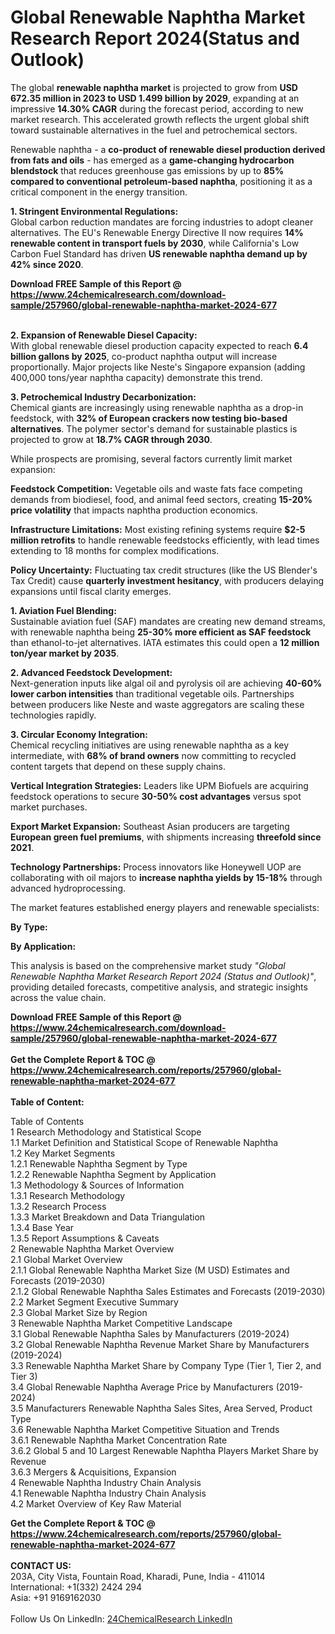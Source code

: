 <h1>Global Renewable Naphtha Market Research Report 2024(Status and Outlook)</h1><p>The global <strong>renewable naphtha market</strong> is projected to grow from <strong>USD 672.35 million in 2023 to USD 1.499 billion by 2029</strong>, expanding at an impressive <strong>14.30% CAGR</strong> during the forecast period, according to new market research. This accelerated growth reflects the urgent global shift toward sustainable alternatives in the fuel and petrochemical sectors.</p><p>Renewable naphtha - a <strong>co-product of renewable diesel production derived from fats and oils</strong> - has emerged as a <strong>game-changing hydrocarbon blendstock</strong> that reduces greenhouse gas emissions by up to <strong>85% compared to conventional petroleum-based naphtha</strong>, positioning it as a critical component in the energy transition.</p><p><strong>1. Stringent Environmental Regulations:</strong><br>
Global carbon reduction mandates are forcing industries to adopt cleaner alternatives. The EU's Renewable Energy Directive II now requires <strong>14% renewable content in transport fuels by 2030</strong>, while California's Low Carbon Fuel Standard has driven <strong>US renewable naphtha demand up by 42% since 2020</strong>.</p><div><b>Download FREE Sample of this Report @ 
            <a href="https://www.24chemicalresearch.com/download-sample/257960/global-renewable-naphtha-market-2024-677">
            https://www.24chemicalresearch.com/download-sample/257960/global-renewable-naphtha-market-2024-677</a></b></div><br><p><strong>2. Expansion of Renewable Diesel Capacity:</strong><br>
With global renewable diesel production capacity expected to reach <strong>6.4 billion gallons by 2025</strong>, co-product naphtha output will increase proportionally. Major projects like Neste's Singapore expansion (adding 400,000 tons/year naphtha capacity) demonstrate this trend.</p><p><strong>3. Petrochemical Industry Decarbonization:</strong><br>
Chemical giants are increasingly using renewable naphtha as a drop-in feedstock, with <strong>32% of European crackers now testing bio-based alternatives</strong>. The polymer sector's demand for sustainable plastics is projected to grow at <strong>18.7% CAGR through 2030</strong>.</p><p>While prospects are promising, several factors currently limit market expansion:</p><p><strong>Feedstock Competition:</strong> Vegetable oils and waste fats face competing demands from biodiesel, food, and animal feed sectors, creating <strong>15-20% price volatility</strong> that impacts naphtha production economics.</p><p><strong>Infrastructure Limitations:</strong> Most existing refining systems require <strong>$2-5 million retrofits</strong> to handle renewable feedstocks efficiently, with lead times extending to 18 months for complex modifications.</p><p><strong>Policy Uncertainty:</strong> Fluctuating tax credit structures (like the US Blender's Tax Credit) cause <strong>quarterly investment hesitancy</strong>, with producers delaying expansions until fiscal clarity emerges.</p><p><strong>1. Aviation Fuel Blending:</strong><br>
Sustainable aviation fuel (SAF) mandates are creating new demand streams, with renewable naphtha being <strong>25-30% more efficient as SAF feedstock</strong> than ethanol-to-jet alternatives. IATA estimates this could open a <strong>12 million ton/year market by 2035</strong>.</p><p><strong>2. Advanced Feedstock Development:</strong><br>
Next-generation inputs like algal oil and pyrolysis oil are achieving <strong>40-60% lower carbon intensities</strong> than traditional vegetable oils. Partnerships between producers like Neste and waste aggregators are scaling these technologies rapidly.</p><p><strong>3. Circular Economy Integration:</strong><br>
Chemical recycling initiatives are using renewable naphtha as a key intermediate, with <strong>68% of brand owners</strong> now committing to recycled content targets that depend on these supply chains.</p><p><strong>Vertical Integration Strategies:</strong> Leaders like UPM Biofuels are acquiring feedstock operations to secure <strong>30-50% cost advantages</strong> versus spot market purchases.</p><p><strong>Export Market Expansion:</strong> Southeast Asian producers are targeting <strong>European green fuel premiums</strong>, with shipments increasing <strong>threefold since 2021</strong>.</p><p><strong>Technology Partnerships:</strong> Process innovators like Honeywell UOP are collaborating with oil majors to <strong>increase naphtha yields by 15-18%</strong> through advanced hydroprocessing.</p><p>The market features established energy players and renewable specialists:</p><p><strong>By Type:</strong></p><p><strong>By Application:</strong></p><p>This analysis is based on the comprehensive market study <em>"Global Renewable Naphtha Market Research Report 2024 (Status and Outlook)"</em>, providing detailed forecasts, competitive analysis, and strategic insights across the value chain.</p><div><b>Download FREE Sample of this Report @ 
            <a href="https://www.24chemicalresearch.com/download-sample/257960/global-renewable-naphtha-market-2024-677">
            https://www.24chemicalresearch.com/download-sample/257960/global-renewable-naphtha-market-2024-677</a></b></div><br><div><b>Get the Complete Report & TOC @ 
            <a href="https://www.24chemicalresearch.com/reports/257960/global-renewable-naphtha-market-2024-677">
            https://www.24chemicalresearch.com/reports/257960/global-renewable-naphtha-market-2024-677</a></b></div><br>
            <b>Table of Content:</b><p>Table of Contents<br />
1 Research Methodology and Statistical Scope<br />
1.1 Market Definition and Statistical Scope of Renewable Naphtha<br />
1.2 Key Market Segments<br />
1.2.1 Renewable Naphtha Segment by Type<br />
1.2.2 Renewable Naphtha Segment by Application<br />
1.3 Methodology & Sources of Information<br />
1.3.1 Research Methodology<br />
1.3.2 Research Process<br />
1.3.3 Market Breakdown and Data Triangulation<br />
1.3.4 Base Year<br />
1.3.5 Report Assumptions & Caveats<br />
2 Renewable Naphtha Market Overview<br />
2.1 Global Market Overview<br />
2.1.1 Global Renewable Naphtha Market Size (M USD) Estimates and Forecasts (2019-2030)<br />
2.1.2 Global Renewable Naphtha Sales Estimates and Forecasts (2019-2030)<br />
2.2 Market Segment Executive Summary<br />
2.3 Global Market Size by Region<br />
3 Renewable Naphtha Market Competitive Landscape<br />
3.1 Global Renewable Naphtha Sales by Manufacturers (2019-2024)<br />
3.2 Global Renewable Naphtha Revenue Market Share by Manufacturers (2019-2024)<br />
3.3 Renewable Naphtha Market Share by Company Type (Tier 1, Tier 2, and Tier 3)<br />
3.4 Global Renewable Naphtha Average Price by Manufacturers (2019-2024)<br />
3.5 Manufacturers Renewable Naphtha Sales Sites, Area Served, Product Type<br />
3.6 Renewable Naphtha Market Competitive Situation and Trends<br />
3.6.1 Renewable Naphtha Market Concentration Rate<br />
3.6.2 Global 5 and 10 Largest Renewable Naphtha Players Market Share by Revenue<br />
3.6.3 Mergers & Acquisitions, Expansion<br />
4 Renewable Naphtha Industry Chain Analysis<br />
4.1 Renewable Naphtha Industry Chain Analysis<br />
4.2 Market Overview of Key Raw Material</p><div><b>Get the Complete Report & TOC @ 
            <a href="https://www.24chemicalresearch.com/reports/257960/global-renewable-naphtha-market-2024-677">
            https://www.24chemicalresearch.com/reports/257960/global-renewable-naphtha-market-2024-677</a></b></div><br><b>CONTACT US:</b><br>
            203A, City Vista, Fountain Road, Kharadi, Pune, India - 411014<br>
            International: +1(332) 2424 294<br>
            Asia: +91 9169162030 <br><br>
            Follow Us On LinkedIn: <a href="https://www.linkedin.com/company/24chemicalresearch/">24ChemicalResearch LinkedIn</a>